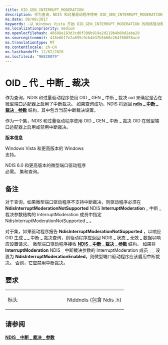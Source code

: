 ```yaml
---
title: OID_GEN_INTERRUPT_MODERATION
description: 作为查询，NDIS 和过量驱动程序使用 OID_GEN_INTERRUPT_MODERATION OID 来确定是否在微型端口适配器上启用了中断裁决。
ms.date: 08/08/2017
keywords: -从 Windows Vista 开始 OID_GEN_INTERRUPT_MODERATION 的网络驱动程序
ms.localizationpriority: medium
ms.openlocfilehash: 48688e183d3cd0f390b919e2d219b4b80d2aba29
ms.sourcegitcommit: 418e6617e2a695c9cb4b37b5b60e264760858acd
ms.translationtype: MT
ms.contentlocale: zh-CN
ms.lasthandoff: 12/07/2020
ms.locfileid: "96820079"
---
```

# <a name="oid_gen_interrupt_moderation"></a>OID \_ 代 \_ 中断 \_ 裁决


作为查询，NDIS 和过量驱动程序使用 OID \_ GEN \_ 中断 \_ 裁决 oid 来确定是否在微型端口适配器上启用了中断裁决。 如果查询成功，NDIS 将返回 [**ndis \_ 中断 \_ 裁决 \_ 参数**](/windows-hardware/drivers/ddi/ntddndis/ns-ntddndis-_ndis_interrupt_moderation_parameters) 结构，其中包含当前中断裁决设置。

作为一个集，NDIS 和过量驱动程序使用 OID \_ GEN \_ 中断 \_ 裁决 OID 在微型端口适配器上启用或禁用中断裁决。

**版本信息**

<a href="" id="windows-vista-and-later-versions-of-windows"></a>Windows Vista 和更高版本的 Windows  
支持。

<a href="" id="ndis-6-0-and-later-miniport-drivers"></a>NDIS 6.0 和更高版本的微型端口驱动程序  
必需。 集和查询。

<a name="remarks"></a>备注
-------

对于查询，如果微型端口驱动程序不支持中断裁决，则驱动程序必须在 **NdisInterruptModerationNotSupported** NDIS **InterruptModeration** \_ 中断 \_ 裁决参数结构的 InterruptModeration 成员中指定 NdisInterruptModerationNotSupported \_ 。

对于集，如果驱动程序报告 **NdisInterruptModerationNotSupported** ，以响应 OID 生成 \_ \_ 中断 \_ 裁决查询，则驱动程序应返回 NDIS \_ 状态 \_ 无效 \_ 数据以响应设置请求。 微型端口驱动程序接收 [**NDIS \_ 中断 \_ 裁决 \_ 参数**](/windows-hardware/drivers/ddi/ntddndis/ns-ntddndis-_ndis_interrupt_moderation_parameters) 结构。 如果将 **InterruptModeration** NDIS \_ 中断裁决参数的 InterruptModeration 成员 \_ \_ 设置为 **NdisInterruptModerationEnabled**，则微型端口驱动程序应该启用中断裁决。 否则，它应禁用中断裁决。

<a name="requirements"></a>要求
------------

<table>
<colgroup>
<col width="50%" />
<col width="50%" />
</colgroup>
<tbody>
<tr class="odd">
<td><p>标头</p></td>
<td>Ntddndis (包含 Ndis .h) </td>
</tr>
</tbody>
</table>

## <a name="see-also"></a>请参阅


[**NDIS \_ 中断 \_ 裁决 \_ 参数**](/windows-hardware/drivers/ddi/ntddndis/ns-ntddndis-_ndis_interrupt_moderation_parameters)

 

